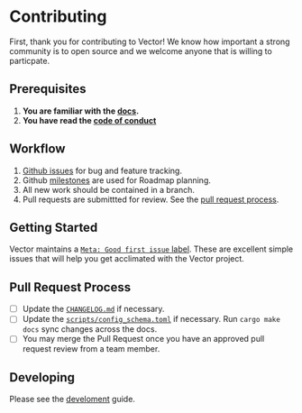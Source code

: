# Contributing

First, thank you for contributing to Vector! We know how important a
strong community is to open source and we welcome anyone that is willing
to particpate.

## Prerequisites

1. **You are familiar with the [docs](https://docs.vectorproject.io).**
2. **You have read the [code of conduct](/CODE_OF_CONDUCT.md)**

## Workflow

1. [Github issues][issues] for bug and feature tracking.
2. Github [milestones] are used for Roadmap planning.
3. All new work should be contained in a branch.
4. Pull requests are submittted for review. See the
   [pull request process](#pull-request-process).

## Getting Started

Vector maintains a [`Meta: Good first issue` label][good_first_issues].
These are excellent simple issues that will help you get acclimated with
the Vector project.

## Pull Request Process

- [ ] Update the [`CHANGELOG.md`](/CHANGELOG.md) if necessary.
- [ ] Update the [`scripts/config_schema.toml`](/scripts/config_schema.toml)
      if necessary. Run `cargo make docs` sync changes across the docs.
- [ ] You may merge the Pull Request once you have an approved pull request
      review from a team member.

## Developing

Please see the [develoment](/DEVELOPMENT.md) guide.

[good_first_issues]: https://github.com/timberio/vector/issues?q=is%3Aopen+is%3Aissue+label%3A%22Meta%3A+Good+first+issue%22
[issues]: https://github.com/timberio/vector/issues
[milestones]: https://github.com/timberio/vector/milestones?direction=asc&sort=title&state=open